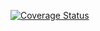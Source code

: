 [![Coverage Status](https://coveralls.io/repos/github/lauracfuentesq/resfresher_in_cs/coverage.svg?branch=main)](https://coveralls.io/github/lauracfuentesq/resfresher_in_cs?branch=main)

